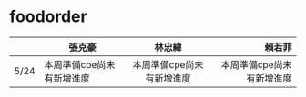 # foodorder
||張克豪|林忠緯|賴若菲|
|------|-------|:-------:|--------:|
|5/24| 本周準備cpe尚未有新增進度   |  本周準備cpe尚未有新增進度  |   本周準備cpe尚未有新增進度 |
